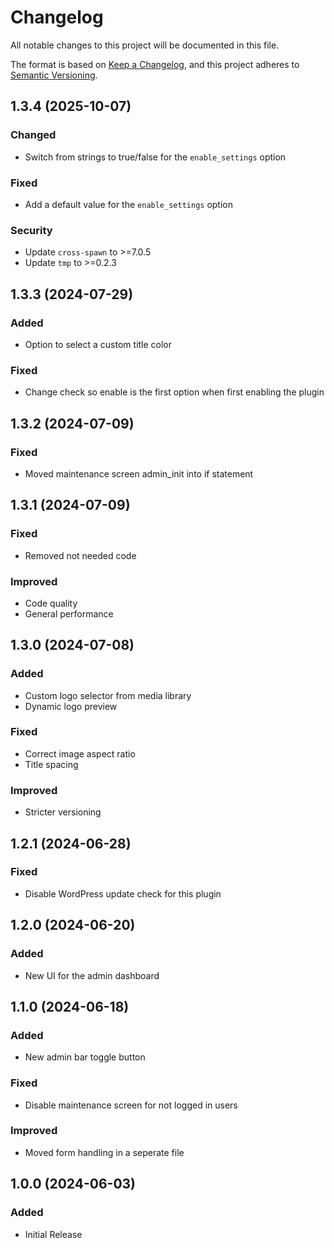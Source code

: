# Changelog

All notable changes to this project will be documented in this file.

The format is based on [Keep a Changelog](https://keepachangelog.com/en/1.1.0/),
and this project adheres to [Semantic Versioning](https://semver.org/spec/v2.0.0.html).

## 1.3.4 (2025-10-07)

### Changed

- Switch from strings to true/false for the `enable_settings` option

### Fixed

- Add a default value for the `enable_settings` option

### Security

- Update `cross-spawn` to >=7.0.5
- Update `tmp` to >=0.2.3

## 1.3.3 (2024-07-29)

### Added

- Option to select a custom title color

### Fixed

- Change check so enable is the first option when first enabling the plugin

## 1.3.2 (2024-07-09)

### Fixed

- Moved maintenance screen admin_init into if statement

## 1.3.1 (2024-07-09)

### Fixed

- Removed not needed code

### Improved

- Code quality
- General performance

## 1.3.0 (2024-07-08)

### Added

- Custom logo selector from media library
- Dynamic logo preview

### Fixed

- Correct image aspect ratio
- Title spacing

### Improved

- Stricter versioning

## 1.2.1 (2024-06-28)

### Fixed

- Disable WordPress update check for this plugin

## 1.2.0 (2024-06-20)

### Added

- New UI for the admin dashboard

## 1.1.0 (2024-06-18)

### Added

- New admin bar toggle button

### Fixed

- Disable maintenance screen for not logged in users

### Improved

- Moved form handling in a seperate file

## 1.0.0 (2024-06-03)

### Added

- Initial Release
